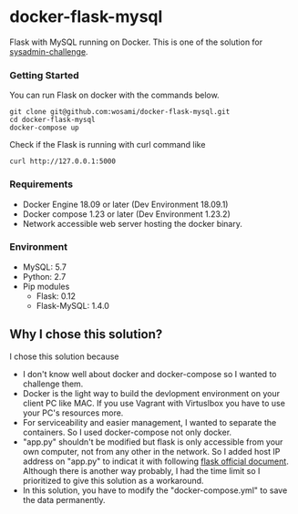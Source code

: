 # docker-flask-mysql
Flask with MySQL running on Docker.
This is one of the solution for [sysadmin-challenge](https://github.com/wuakitv/sysadmin-challenge
).

### Getting Started
You can run Flask on docker with the commands below.
```
git clone git@github.com:wosami/docker-flask-mysql.git
cd docker-flask-mysql
docker-compose up
```

Check if the Flask is running with curl command like
```
curl http://127.0.0.1:5000

```

### Requirements
* Docker Engine 18.09 or later (Dev Environment 18.09.1)
* Docker compose 1.23 or later (Dev Environment 1.23.2)
* Network accessible web server hosting the docker binary.

### Environment
* MySQL: 5.7
* Python: 2.7
* Pip modules
  * Flask: 0.12
  * Flask-MySQL: 1.4.0

## Why I chose this solution?
I chose this solution because

* I don't know well about docker and docker-compose so I wanted to challenge them.
* Docker is the light way to build the devlopment environment on your client PC like MAC. 
If you use Vagrant with Virtuslbox you have to use your PC's resources more.
* For serviceability and easier management, I wanted to separate the containers. So I used docker-compose not only docker.
* "app.py" shouldn't be modified but flask is only accessible from your own computer, not from any other in the network.
So I added host IP address on "app.py" to indicat it with following [flask official document](http://flask.pocoo.org/docs/0.12/quickstart/). 
Although there is another way probably, I had the time limit so I prioritized to give this solution as a workaround. 
* In this solution, you have to modify the "docker-compose.yml" to save the data permanently.

